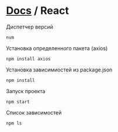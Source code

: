 # [Docs](README.md) / React

Диспетчер версий
```commandline
nvm
```

Установка определенного пакета (axios)
```commandline
npm install axios
```

Установка зависимиостей из package.json
```commandline
npm install
```

Запуск проекта
```commandline
npm start
```
Список зависимостей
```commandline
npm ls
```
